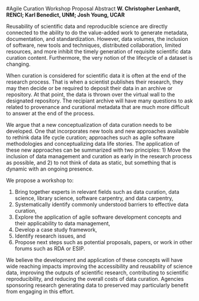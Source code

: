 #Agile Curation Workshop Proposal Abstract
__W. Christopher Lenhardt, RENCI; 
Karl Benedict, UNM; 
Josh Young, UCAR__ 


Reusability of scientific data and reproducible science are directly connected to the ability to do the value-added work 
to generate metadata, documentation, and standardization. However, data volumes, the inclusion of software, new tools and 
techniques, distributed collaboration, limited resources, and more inhibit the timely generation of requisite scientific data 
curation content. Furthermore, the very notion of the lifecycle of a dataset is changing.

When curation is considered for scientific data it is often at the end of the research process. That is when a scientist publishes their research, they may then decide or be required to deposit their data in an archive or repository. At that point, the data is thrown over the virtual wall to the designated repository. The recipiant archive will have many questions to ask related to provenance and curational metadata that are much more difficult to answer at the end of the process. 

We argue that a new conceptualization of data curation needs to be developed. One that incorporates new tools and new approaches available to rethink data life cycle curation; approaches such as agile software methodologies and conceptualizing data life stories. The application of these new approaches can be summarized with two principles: 1) Move the inclusion of data management and curation as early in the research process as possible, and 2) to not think of data as static, but something that is dynamic with an ongoing presence.

We propose a workshop to: 

1. Bring together experts in relevant fields such as data curation, data science, library science, software carpentry, and data carpentry, 
2. Systematically identify commonly understood barriers to effective data curation, 
3. Explore the application of agile software development concepts and their applicability to data management, 
4. Develop a case study framework, 
5. Identify research issues, and 
6. Propose next steps such as potential proposals, papers, or work in other forums such as RDA or ESIP.

We believe the development and application of these concepts will have wide reaching impacts improving the accessibility and reusability of science data, improving the outputs of scientific research, contributing to scientific reproducibility, and reducing the overall costs of data curation. Agencies sponsoring research generating data to preserved may particularly benefit from engaging in this effort.

